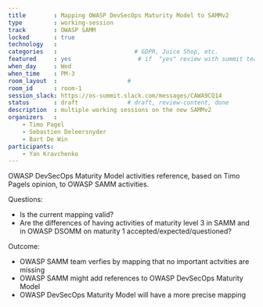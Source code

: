 ```yaml
---
title        : Mapping OWASP DevSecOps Maturity Model to SAMMv2
type         : working-session
track        : OWASP SAMM
locked       : true
technology   :
categories   :                      # GDPR, Juice Shop, etc.
featured     : yes                   # if  "yes" review with summit team
when_day     : Wed
when_time    : PM-3
room_layout  :                    #
room_id      : room-1
session_slack: https://os-summit.slack.com/messages/CAWA9CQ14
status       : draft              # draft, review-content, done
description  : multiple working sessions on the new SAMMv2
organizers   : 
    - Timo Pagel
    - Sebastien Deleersnyder
    - Bart De Win
participants:
    - Yan Kravchenko
---
```


OWASP DevSecOps Maturity Model activities reference, based on Timo Pagels opinion, to OWASP SAMM activities.

Questions:
* Is the current mapping valid?
* Are the differences of having activities of maturity level 3 in SAMM and in OWASP DSOMM on maturity 1 accepted/expected/questioned?


Outcome:
* OWASP SAMM team verfies by mapping that no important actvities are missing
* OWASP SAMM might add references to OWASP DevSecOps Maturity Model
* OWASP DevSecOps Maturity Model will have a more precise mapping


